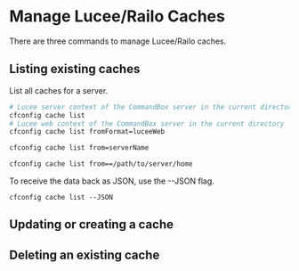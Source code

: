 # Manage Lucee/Railo Caches

There are three commands to manage Lucee/Railo caches.

## Listing existing caches

List all caches for a server.

```bash
# Lucee server context of the CommandBox server in the current directory
cfconfig cache list
# Lucee web context of the CommandBox server in the current directory
cfconfig cache list fromFormat=luceeWeb

cfconfig cache list from=serverName

cfconfig cache list from==/path/to/server/home
```

To receive the data back as JSON, use the --JSON flag.
```
cfconfig cache list --JSON
```

## Updating or creating a cache

## Deleting an existing cache